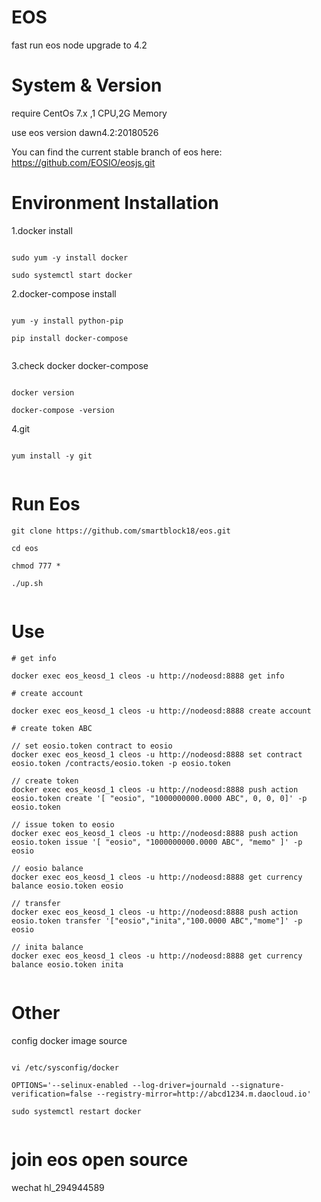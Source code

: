 # EOS
 
 fast run eos node upgrade to 4.2

# System & Version

 require CentOs 7.x ,1 CPU,2G Memory

 use eos version dawn4.2:20180526
 
 You can find the current stable branch of eos here: https://github.com/EOSIO/eosjs.git

# Environment Installation

1.docker install

```

sudo yum -y install docker

sudo systemctl start docker

```
	
2.docker-compose install

```

yum -y install python-pip

pip install docker-compose
	
```
	
3.check docker docker-compose

```

docker version

docker-compose -version

```

4.git

```

yum install -y git
	
```

# Run Eos

```
git clone https://github.com/smartblock18/eos.git

cd eos

chmod 777 *

./up.sh
	
```

# Use

```
# get info
	
docker exec eos_keosd_1 cleos -u http://nodeosd:8888 get info

# create account
	
docker exec eos_keosd_1 cleos -u http://nodeosd:8888 create account
		
# create token ABC
	
// set eosio.token contract to eosio
docker exec eos_keosd_1 cleos -u http://nodeosd:8888 set contract eosio.token /contracts/eosio.token -p eosio.token
	
// create token 
docker exec eos_keosd_1 cleos -u http://nodeosd:8888 push action eosio.token create '[ "eosio", "1000000000.0000 ABC", 0, 0, 0]' -p eosio.token
	
// issue token to eosio
docker exec eos_keosd_1 cleos -u http://nodeosd:8888 push action eosio.token issue '[ "eosio", "1000000000.0000 ABC", "memo" ]' -p eosio
	
// eosio balance
docker exec eos_keosd_1 cleos -u http://nodeosd:8888 get currency balance eosio.token eosio
	
// transfer
docker exec eos_keosd_1 cleos -u http://nodeosd:8888 push action eosio.token transfer '["eosio","inita","100.0000 ABC","mome"]' -p eosio
	
// inita balance
docker exec eos_keosd_1 cleos -u http://nodeosd:8888 get currency balance eosio.token inita
		
```

# Other


config docker image source 

```
	
vi /etc/sysconfig/docker
	
OPTIONS='--selinux-enabled --log-driver=journald --signature-verification=false --registry-mirror=http://abcd1234.m.daocloud.io'
	
sudo systemctl restart docker
	
```
	
# join eos open source 

wechat hl_294944589

